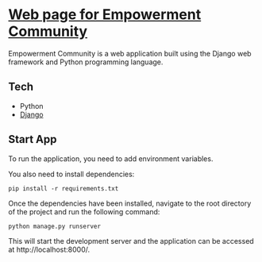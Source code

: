 # [Web page for Empowerment Community]()

Empowerment Community is a web application built using the Django web 
framework and Python programming language. 

## Tech
- Python
- [Django](https://www.djangoproject.com/)

## Start App

To run the application, you need to add environment variables.

You also need to install dependencies:

```commandline
pip install -r requirements.txt
```

Once the dependencies have been installed, navigate to the 
root directory of the project and run the following command:

```commandline
python manage.py runserver
```

This will start the development server and the application can be 
accessed at http://localhost:8000/.



